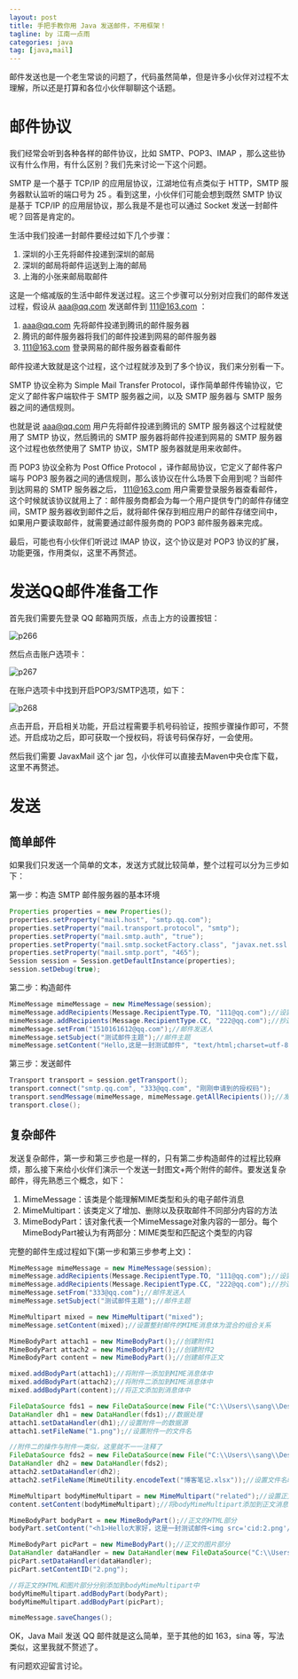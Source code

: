 ```yaml
---
layout: post
title: 手把手教你用 Java 发送邮件，不用框架！
tagline: by 江南一点雨
categories: java
tag: [java,mail]
---
```


邮件发送也是一个老生常谈的问题了，代码虽然简单，但是许多小伙伴对过程不太理解，所以还是打算和各位小伙伴聊聊这个话题。  

# 邮件协议

我们经常会听到各种各样的邮件协议，比如 SMTP、POP3、IMAP ，那么这些协议有什么作用，有什么区别？我们先来讨论一下这个问题。  

SMTP 是一个基于 TCP/IP 的应用层协议，江湖地位有点类似于 HTTP，SMTP 服务器默认监听的端口号为 25 。看到这里，小伙伴们可能会想到既然 SMTP 协议是基于 TCP/IP 的应用层协议，那么我是不是也可以通过 Socket 发送一封邮件呢？回答是肯定的。  

生活中我们投递一封邮件要经过如下几个步骤：  

1. 深圳的小王先将邮件投递到深圳的邮局  
2. 深圳的邮局将邮件运送到上海的邮局  
3. 上海的小张来邮局取邮件   

这是一个缩减版的生活中邮件发送过程。这三个步骤可以分别对应我们的邮件发送过程，假设从 aaa@qq.com 发送邮件到 111@163.com ：  

1. aaa@qq.com 先将邮件投递到腾讯的邮件服务器  
2. 腾讯的邮件服务器将我们的邮件投递到网易的邮件服务器  
3. 111@163.com 登录网易的邮件服务器查看邮件  

邮件投递大致就是这个过程，这个过程就涉及到了多个协议，我们来分别看一下。  

SMTP 协议全称为 Simple Mail Transfer Protocol，译作简单邮件传输协议，它定义了邮件客户端软件于 SMTP 服务器之间，以及 SMTP 服务器与 SMTP 服务器之间的通信规则。

也就是说 aaa@qq.com 用户先将邮件投递到腾讯的 SMTP 服务器这个过程就使用了 SMTP 协议，然后腾讯的 SMTP 服务器将邮件投递到网易的 SMTP 服务器这个过程也依然使用了 SMTP 协议，SMTP 服务器就是用来收邮件。

而 POP3 协议全称为 Post Office Protocol ，译作邮局协议，它定义了邮件客户端与 POP3 服务器之间的通信规则，那么该协议在什么场景下会用到呢？当邮件到达网易的 SMTP 服务器之后， 111@163.com 用户需要登录服务器查看邮件，这个时候就该协议就用上了：邮件服务商都会为每一个用户提供专门的邮件存储空间，SMTP 服务器收到邮件之后，就将邮件保存到相应用户的邮件存储空间中，如果用户要读取邮件，就需要通过邮件服务商的 POP3 邮件服务器来完成。

最后，可能也有小伙伴们听说过 IMAP 协议，这个协议是对 POP3 协议的扩展，功能更强，作用类似，这里不再赘述。  


# 发送QQ邮件准备工作

首先我们需要先登录 QQ 邮箱网页版，点击上方的设置按钮：  

![p266](https://wx4.sinaimg.cn/mw690/6b239626gy1fqb4zo0b9sj20f708r0uh.jpg)  

然后点击账户选项卡：  

![p267](https://wx4.sinaimg.cn/mw690/6b239626gy1fqb4znwjq0j20dd0510t9.jpg)  

在账户选项卡中找到开启POP3/SMTP选项，如下：  

![p268](https://wx1.sinaimg.cn/mw690/6b239626gy1fqb4znx898j20ky05ggls.jpg)  

点击开启，开启相关功能，开启过程需要手机号码验证，按照步骤操作即可，不赘述。开启成功之后，即可获取一个授权码，将该号码保存好，一会使用。  

然后我们需要 JavaxMail 这个 jar 包，小伙伴可以直接去Maven中央仓库下载，这里不再赘述。  

# 发送

## 简单邮件  

如果我们只发送一个简单的文本，发送方式就比较简单，整个过程可以分为三步如下：  

第一步：构造 SMTP 邮件服务器的基本环境  

```java
Properties properties = new Properties();
properties.setProperty("mail.host", "smtp.qq.com");
properties.setProperty("mail.transport.protocol", "smtp");
properties.setProperty("mail.smtp.auth", "true");
properties.setProperty("mail.smtp.socketFactory.class", "javax.net.ssl.SSLSocketFactory");
properties.setProperty("mail.smtp.port", "465");
Session session = Session.getDefaultInstance(properties);
session.setDebug(true);
```   

第二步：构造邮件  

```java
MimeMessage mimeMessage = new MimeMessage(session);
mimeMessage.addRecipients(Message.RecipientType.TO, "111@qq.com");//设置收信人
mimeMessage.addRecipients(Message.RecipientType.CC, "222@qq.com");//抄送
mimeMessage.setFrom("1510161612@qq.com");//邮件发送人
mimeMessage.setSubject("测试邮件主题");//邮件主题
mimeMessage.setContent("Hello,这是一封测试邮件", "text/html;charset=utf-8");//正文
```  

第三步：发送邮件  

```java
Transport transport = session.getTransport();
transport.connect("smtp.qq.com", "333@qq.com", "刚刚申请到的授权码");
transport.sendMessage(mimeMessage, mimeMessage.getAllRecipients());//发送邮件，第二个参数为收件人
transport.close();
```

## 复杂邮件   

发送复杂邮件，第一步和第三步也是一样的，只有第二步构造邮件的过程比较麻烦，那么接下来给小伙伴们演示一个发送一封图文+两个附件的邮件。要发送复杂邮件，得先熟悉三个概念，如下：  

1. MimeMessage：该类是个能理解MIME类型和头的电子邮件消息  
2. MimeMultipart：该类定义了增加、删除以及获取邮件不同部分内容的方法  
3. MimeBodyPart：该对象代表一个MimeMessage对象内容的一部分。每个MimeBodyPart被认为有两部分：MIME类型和匹配这个类型的内容  

完整的邮件生成过程如下(第一步和第三步参考上文)：  

```java
MimeMessage mimeMessage = new MimeMessage(session);
mimeMessage.addRecipients(Message.RecipientType.TO, "111@qq.com");//设置收信人
mimeMessage.addRecipients(Message.RecipientType.CC, "222@qq.com");//抄送
mimeMessage.setFrom("333@qq.com");//邮件发送人
mimeMessage.setSubject("测试邮件主题");//邮件主题

MimeMultipart mixed = new MimeMultipart("mixed");
mimeMessage.setContent(mixed);//设置整封邮件的MIME消息体为混合的组合关系

MimeBodyPart attach1 = new MimeBodyPart();//创建附件1
MimeBodyPart attach2 = new MimeBodyPart();//创建附件2
MimeBodyPart content = new MimeBodyPart();//创建邮件正文

mixed.addBodyPart(attach1);//将附件一添加到MIME消息体中
mixed.addBodyPart(attach2);//将附件二添加到MIME消息体中
mixed.addBodyPart(content);//将正文添加到消息体中

FileDataSource fds1 = new FileDataSource(new File("C:\\Users\\sang\\Desktop\\1.png"));//构造附件一的数据源
DataHandler dh1 = new DataHandler(fds1);//数据处理
attach1.setDataHandler(dh1);//设置附件一的数据源
attach1.setFileName("1.png");//设置附件一的文件名

//附件二的操作与附件一类似，这里就不一一注释了
FileDataSource fds2 = new FileDataSource(new File("C:\\Users\\sang\\Desktop\\博客笔记.xlsx"));
DataHandler dh2 = new DataHandler(fds2);
attach2.setDataHandler(dh2);
attach2.setFileName(MimeUtility.encodeText("博客笔记.xlsx"));//设置文件名时，如果有中文，可以通过MimeUtility类中的encodeText方法进行编码，避免乱码

MimeMultipart bodyMimeMultipart = new MimeMultipart("related");//设置正文的MIME类型
content.setContent(bodyMimeMultipart);//将bodyMimeMultipart添加到正文消息体中

MimeBodyPart bodyPart = new MimeBodyPart();//正文的HTML部分
bodyPart.setContent("<h1>Hello大家好，这是一封测试邮件<img src='cid:2.png'/></h1>","text/html;charset=utf-8");

MimeBodyPart picPart = new MimeBodyPart();//正文的图片部分
DataHandler dataHandler = new DataHandler(new FileDataSource("C:\\Users\\sang\\Desktop\\2.png"));
picPart.setDataHandler(dataHandler);
picPart.setContentID("2.png");

//将正文的HTML和图片部分分别添加到bodyMimeMultipart中
bodyMimeMultipart.addBodyPart(bodyPart);
bodyMimeMultipart.addBodyPart(picPart);

mimeMessage.saveChanges();
```

OK，Java Mail 发送 QQ 邮件就是这么简单，至于其他的如 163，sina 等，写法类似，这里我就不赘述了。  

有问题欢迎留言讨论。